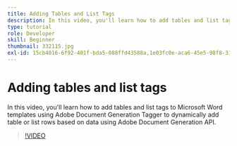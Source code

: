 ```yaml
---
title: Adding Tables and List Tags
description: In this video, you'll learn how to add tables and list tags to Microsoft Word templates using Adobe Document Generation Tagger to dynamically add table or list rows based on data using Adobe Document Generation API
type: tutorial
role: Developer
skill: Beginner
thumbnail: 332115.jpg
exl-id: 15cb4016-6f92-401f-bda5-088ffd43588a,1e03fc0e-aca6-45e5-98f8-314d67e8d4ab
---
```

# Adding tables and list tags

In this video, you'll learn how to add tables and list tags to Microsoft Word templates using Adobe Document Generation Tagger to dynamically add table or list rows based on data using Adobe Document Generation API.

>[!VIDEO](https://video.tv.adobe.com/v/332115?hidetitle=true)
